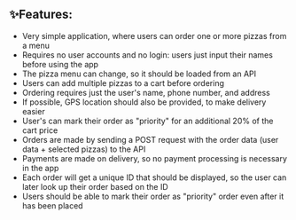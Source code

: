 ## ✨Features:
- Very simple application, where users can order one or more pizzas from a menu 
- Requires no user accounts and no login: users just input their names before using the app 
- The pizza menu can change, so it should be loaded from an API 
- Users can add multiple pizzas to a cart before ordering 
- Ordering requires just the user's name, phone number, and address 
- If possible, GPS location should also be provided, to make delivery easier 
- User's can mark their order as "priority" for an additional 20% of the cart price 
- Orders are made by sending a POST request with the order data (user data + selected pizzas) to the API 
- Payments are made on delivery, so no payment processing is necessary in the app 
- Each order will get a unique ID that should be displayed, so the user can later look up their order based on the ID 
- Users should be able to mark their order as "priority" order even after it has been placed